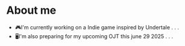 # About me

- 🎮I'm currently working on a Indie game inspired by Undertale . . .
- 🖥I'm also preparing for my upcoming OJT this june 29 2025 . . .
